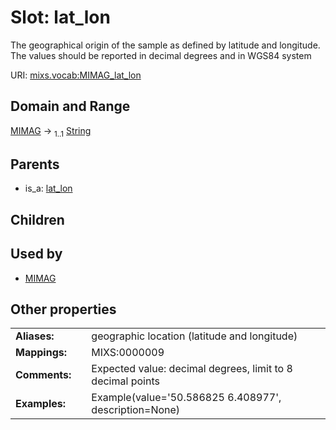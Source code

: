 
# Slot: lat_lon


The geographical origin of the sample as defined by latitude and longitude. The values should be reported in decimal degrees and in WGS84 system

URI: [mixs.vocab:MIMAG_lat_lon](https://w3id.org/mixs/vocab/MIMAG_lat_lon)


## Domain and Range

[MIMAG](MIMAG.md) &#8594;  <sub>1..1</sub> [String](types/String.md)

## Parents

 *  is_a: [lat_lon](lat_lon.md)

## Children


## Used by

 * [MIMAG](MIMAG.md)

## Other properties

|  |  |  |
| --- | --- | --- |
| **Aliases:** | | geographic location (latitude and longitude) |
| **Mappings:** | | MIXS:0000009 |
| **Comments:** | | Expected value: decimal degrees,  limit to 8 decimal points |
| **Examples:** | | Example(value='50.586825 6.408977', description=None) |

